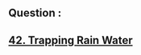 ## Question : 
<h2> <a href="https://leetcode.com/problems/trapping-rain-water/">42. Trapping Rain Water</a>
